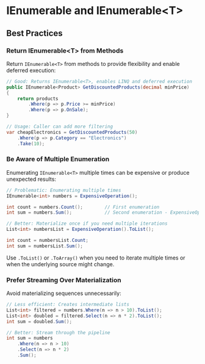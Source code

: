 # IEnumerable and IEnumerable&lt;T&gt;
## Best Practices

### Return IEnumerable&lt;T&gt; from Methods

Return `IEnumerable<T>` from methods to provide flexibility and enable deferred execution:

```csharp
// Good: Returns IEnumerable<T>, enables LINQ and deferred execution
public IEnumerable<Product> GetDiscountedProducts(decimal minPrice)
{
    return products
        .Where(p => p.Price >= minPrice)
        .Where(p => p.OnSale);
}

// Usage: Caller can add more filtering
var cheapElectronics = GetDiscountedProducts(50)
    .Where(p => p.Category == "Electronics")
    .Take(10);
```

### Be Aware of Multiple Enumeration

Enumerating `IEnumerable<T>` multiple times can be expensive or produce unexpected results:

```csharp
// Problematic: Enumerating multiple times
IEnumerable<int> numbers = ExpensiveOperation();

int count = numbers.Count();        // First enumeration
int sum = numbers.Sum();            // Second enumeration - ExpensiveOperation runs again!

// Better: Materialize once if you need multiple iterations
List<int> numbersList = ExpensiveOperation().ToList();

int count = numbersList.Count;
int sum = numbersList.Sum();
```

Use `.ToList()` or `.ToArray()` when you need to iterate multiple times or when the underlying source might change.

### Prefer Streaming Over Materialization

Avoid materializing sequences unnecessarily:

```csharp
// Less efficient: Creates intermediate lists
List<int> filtered = numbers.Where(n => n > 10).ToList();
List<int> doubled = filtered.Select(n => n * 2).ToList();
int sum = doubled.Sum();

// Better: Stream through the pipeline
int sum = numbers
    .Where(n => n > 10)
    .Select(n => n * 2)
    .Sum();
```
